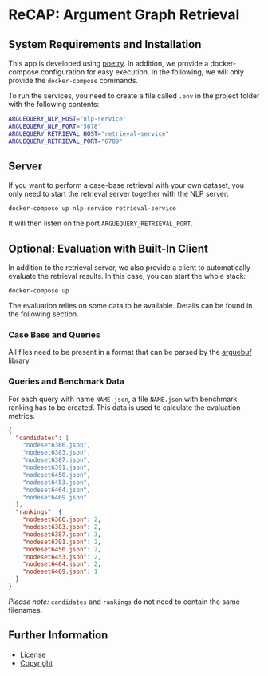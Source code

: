 # ReCAP: Argument Graph Retrieval

## System Requirements and Installation

This app is developed using [poetry](https://python-poetry.org).
In addition, we provide a docker-compose configuration for easy execution.
In the following, we will only provide the `docker-compose` commands.

To run the services, you need to create a file called `.env` in the project folder with the following contents:

```sh
ARGUEQUERY_NLP_HOST="nlp-service"
ARGUEQUERY_NLP_PORT="5678"
ARGUEQUERY_RETRIEVAL_HOST="retrieval-service"
ARGUEQUERY_RETRIEVAL_PORT="6789"
```

## Server

If you want to perform a case-base retrieval with your own dataset, you only need to start the retrieval server together with the NLP server:

`docker-compose up nlp-service retrieval-service`

It will then listen on the port `ARGUEQUERY_RETRIEVAL_PORT`.

## Optional: Evaluation with Built-In Client

In addition to the retrieval server, we also provide a client to automatically evaluate the retrieval results.
In this case, you can start the whole stack:

`docker-compose up`

The evaluation relies on some data to be available.
Details can be found in the following section.

### Case Base and Queries

All files need to be present in a format that can be parsed by the [arguebuf](https://pypi.org/project/arguebuf/) library.

### Queries and Benchmark Data

For each query with name `NAME.json`, a file `NAME.json` with benchmark ranking has to be created.
This data is used to calculate the evaluation metrics.

```json
{
  "candidates": [
    "nodeset6366.json",
    "nodeset6383.json",
    "nodeset6387.json",
    "nodeset6391.json",
    "nodeset6450.json",
    "nodeset6453.json",
    "nodeset6464.json",
    "nodeset6469.json"
  ],
  "rankings": {
    "nodeset6366.json": 2,
    "nodeset6383.json": 2,
    "nodeset6387.json": 3,
    "nodeset6391.json": 2,
    "nodeset6450.json": 2,
    "nodeset6453.json": 2,
    "nodeset6464.json": 2,
    "nodeset6469.json": 1
  }
}
```

_Please note:_ `candidates` and `rankings` do not need to contain the same filenames.

## Further Information

- [License](LICENSE)
- [Copyright](NOTICE.md)
